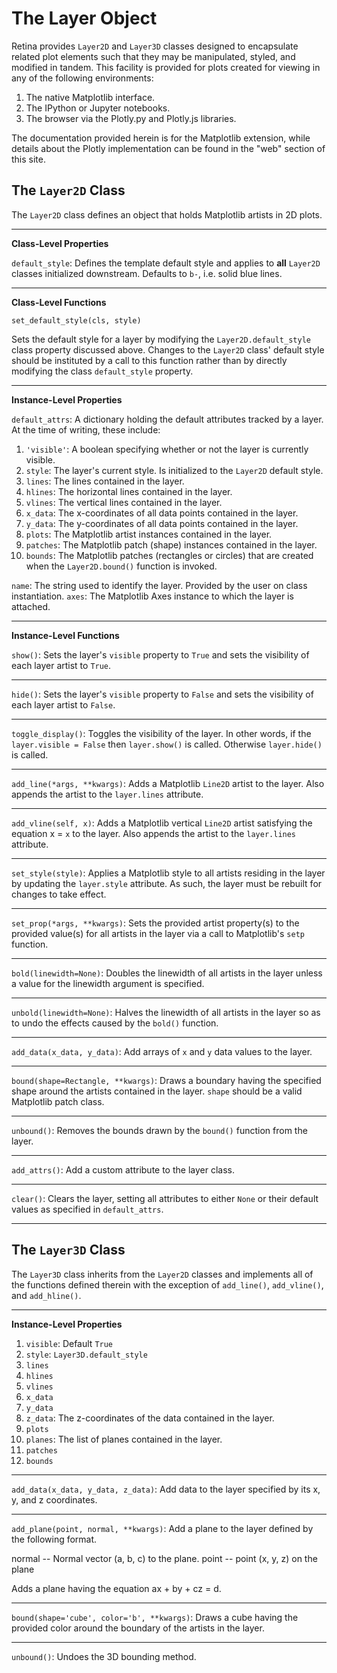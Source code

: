# The Layer Object

Retina provides `Layer2D` and `Layer3D` classes designed to encapsulate related plot elements
such that they may be manipulated, styled, and modified in tandem. This facility is provided
for plots created for viewing in any of the following environments:

1. The native Matplotlib interface.
2. The IPython or Jupyter notebooks.
3. The browser via the Plotly.py and Plotly.js libraries.

The documentation provided herein is for the Matplotlib extension, while details about the Plotly
implementation can be found in the "web" section of this site.

## The `Layer2D` Class

The `Layer2D` class defines an object that holds Matplotlib artists in 2D plots.

------------------------------

**Class-Level Properties**

`default_style`: Defines the template default style and applies to **all** `Layer2D` classes
initialized downstream. Defaults to `b-`, i.e. solid blue lines. 

------------------------------

**Class-Level Functions**

`set_default_style(cls, style)`

Sets the default style for a layer by modifying the `Layer2D.default_style` class property
discussed above. Changes to the `Layer2D` class' default style should be instituted by a call
to this function rather than by directly modifying the class `default_style` property.

------------------------------

**Instance-Level Properties**

`default_attrs`: A dictionary holding the default attributes tracked by a layer. At the time of writing,
 these include:

1. `'visible'`: A boolean specifying whether or not the layer is currently visible.
2. `style`: The layer's current style. Is initialized to the `Layer2D` default style.
3. `lines`: The lines contained in the layer.
4. `hlines`: The horizontal lines contained in the layer.
5. `vlines`: The vertical lines contained in the layer.
6. `x_data`: The x-coordinates of all data points contained in the layer.
7. `y_data`: The y-coordinates of all data points contained in the layer.
8. `plots`: The Matplotlib artist instances contained in the layer.
9. `patches`: The Matplotlib patch (shape) instances contained in the layer.
10. `bounds`: The Matplotlib patches (rectangles or circles) that are created when the `Layer2D.bound()`
			  function is invoked.

`name`: The string used to identify the layer. Provided by the user on class instantiation.
`axes`: The Matplotlib Axes instance to which the layer is attached.

------------------------------

**Instance-Level Functions**

`show()`: Sets the layer's `visible` property to `True` and sets the visibility of each layer artist to `True`.

------------------------------

`hide()`: Sets the layer's `visible` property to `False` and sets the visibility of each layer artist to `False`.

------------------------------

`toggle_display()`: Toggles the visibility of the layer. In other words, if the `layer.visible = False` then
`layer.show()` is called. Otherwise `layer.hide()` is called.

------------------------------

`add_line(*args, **kwargs)`: Adds a Matplotlib `Line2D` artist to the layer. Also appends the artist to the 
`layer.lines` attribute.

------------------------------

`add_vline(self, x)`: Adds a Matplotlib vertical `Line2D` artist satisfying the equation x = `x` to the layer.
Also appends the artist to the `layer.lines` attribute.

------------------------------

`set_style(style)`: Applies a Matplotlib style to all artists residing in the layer by updating the `layer.style`
 attribute. As such, the layer must be rebuilt for changes to take effect.

------------------------------

`set_prop(*args, **kwargs)`: Sets the provided artist property(s) to the provided value(s) for all artists in the
 layer via a call to Matplotlib's `setp` function.

------------------------------

`bold(linewidth=None)`: Doubles the linewidth of all artists in the layer unless a value for the linewidth argument
 is specified.

------------------------------

`unbold(linewidth=None)`: Halves the linewidth of all artists in the layer so as to undo the effects caused by the
 `bold()` function.

------------------------------

`add_data(x_data, y_data)`: Add arrays of `x` and `y` data values to the layer.

------------------------------

`bound(shape=Rectangle, **kwargs)`: Draws a boundary having the specified shape around the artists contained in the layer.
 `shape` should be a valid Matplotlib patch class.

------------------------------

`unbound()`: Removes the bounds drawn by the `bound()` function from the layer.

------------------------------

`add_attrs()`: Add a custom attribute to the layer class.

------------------------------

`clear()`: Clears the layer, setting all attributes to either `None` or their default values as specified in `default_attrs`.

------------------------------

## The `Layer3D` Class

The `Layer3D` class inherits from the `Layer2D` classes and implements all of the functions defined therein with the exception
of `add_line()`, `add_vline()`, and `add_hline()`.

------------------------------

**Instance-Level Properties**

1. `visible`: Default `True`
2. `style`: `Layer3D.default_style` 
3. `lines`
4. `hlines`
5. `vlines`
6. `x_data`
7. `y_data`
8. `z_data`: The z-coordinates of the data contained in the layer.
9. `plots`
10. `planes`: The list of planes contained in the layer.
11. `patches`
12. `bounds`

------------------------------

`add_data(x_data, y_data, z_data)`: Add data to the layer specified by its x, y, and z coordinates.

------------------------------

`add_plane(point, normal, **kwargs)`: Add a plane to the layer defined by the following format.

normal -- Normal vector (a, b, c) to the plane.
point  -- point (x, y, z) on the plane

Adds a plane having the equation ax + by + cz = d.

------------------------------

`bound(shape='cube', color='b', **kwargs)`: Draws a cube having the provided color around the boundary of the artists in the layer.

------------------------------

`unbound()`: Undoes the 3D bounding method. 
